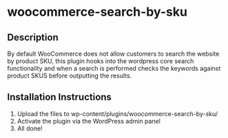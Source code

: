 # woocommerce-search-by-sku

## Description
By default WooCommerce does not allow customers to search the website by product SKU, this plugin hooks into the wordpress core search functionality and when a search is performed checks the keywords against product SKUS before outputting the results.

## Installation Instructions

1. Upload the files to wp-content/plugins/woocommerce-search-by-sku/
2. Activate the plugin via the WordPress admin panel
3. All done!